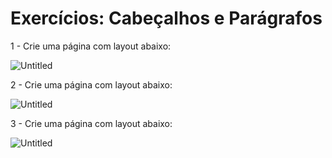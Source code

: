 # Exercícios: Cabeçalhos e Parágrafos

1 - Crie uma página com layout abaixo:

![Untitled](img/Untitled.png)

2 - Crie uma página com layout abaixo:

![Untitled](img/Untitled1.png)

3 - Crie uma página com layout abaixo:

![Untitled](img/Untitled2.png)